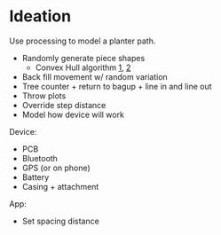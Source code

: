 # Ideation

Use processing to model a planter path.
- Randomly generate piece shapes
	- Convex Hull algorithm [1](https://cglab.ca/~sander/misc/ConvexGeneration/ValtrAlgorithm.java), [2](https://cglab.ca/~sander/misc/ConvexGeneration/convex.html)
- Back fill movement w/ random variation
- Tree counter + return to bagup + line in and line out
- Throw plots
- Override step distance
- Model how device will work

Device:
- PCB
- Bluetooth
- GPS (or on phone)
- Battery
- Casing + attachment

App:
- Set spacing distance